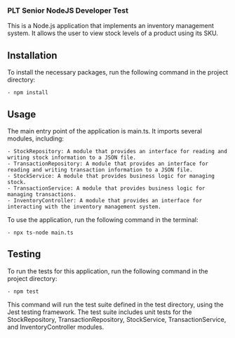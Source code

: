 ### PLT Senior NodeJS Developer Test

This is a Node.js application that implements an inventory management system. It allows the user to view stock levels of a product using its SKU.

## Installation
To install the necessary packages, run the following command in the project directory:

    - npm install

## Usage
The main entry point of the application is main.ts. It imports several modules, including:

    - StockRepository: A module that provides an interface for reading and writing stock information to a JSON file.
    - TransactionRepository: A module that provides an interface for reading and writing transaction information to a JSON file.
    - StockService: A module that provides business logic for managing stock.
    - TransactionService: A module that provides business logic for managing transactions.
    - InventoryController: A module that provides an interface for interacting with the inventory management system.


To use the application, run the following command in the terminal:

    - npx ts-node main.ts

## Testing
To run the tests for this application, run the following command in the project directory:

    - npm test

This command will run the test suite defined in the test directory, using the Jest testing framework. The test suite includes unit tests for the StockRepository, TransactionRepository, StockService, TransactionService, and InventoryController modules.